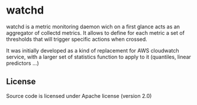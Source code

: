 
# watchd

watchd is a metric monitoring daemon wich on a first glance acts as an aggregator
of collectd metrics. It allows to define for each metric a set of thresholds that will
trigger specific actions when crossed.

It was initially developed as a kind of replacement for AWS cloudwatch service, with
a larger set of statistics function to apply to it (quantiles, linear predictors ...)

## License

Source code is licensed under Apache license (version 2.0)

